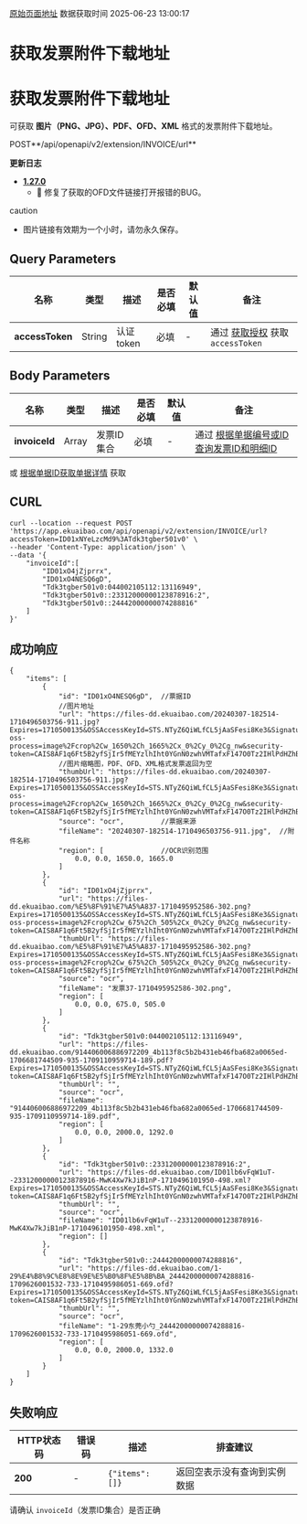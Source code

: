[原始页面地址](https://docs.ekuaibao.com/docs/open-api/invoice/get-entity-invoice-img)
数据获取时间 2025-06-23 13:00:17

# 获取发票附件下载地址

# 获取发票附件下载地址  
  
可获取 **图片（PNG、JPG）、PDF、OFD、XML** 格式的发票附件下载地址。

POST**/api/openapi/v2/extension/INVOICE/url**

**更新日志**

  * [**1.27.0**](/updateLog/update-log#1270)
    * 🐞 修复了获取的OFD文件链接打开报错的BUG。



caution

  * 图片链接有效期为一个小时，请勿永久保存。



## Query Parameters​

名称| 类型| 描述| 是否必填| 默认值| 备注  
---|---|---|---|---|---  
**accessToken**|  String| 认证token| 必填| -| 通过 [获取授权](/docs/open-api/getting-started/auth) 获取 `accessToken`  
  
## Body Parameters​

名称| 类型| 描述| 是否必填| 默认值| 备注  
---|---|---|---|---|---  
**invoiceId**|  Array| 发票ID集合| 必填| -| 通过 [根据单据编号或ID查询发票ID和明细ID](/docs/open-api/datalink-extend/get-flow-invoice)  
或 [根据单据ID获取单据详情](/docs/open-api/flows/get-forms-details) 获取  
  
## CURL​
    
    
    curl --location --request POST 'https://app.ekuaibao.com/api/openapi/v2/extension/INVOICE/url?accessToken=ID01xNYeLzcMd9%3ATdk3tgber501v0' \  
    --header 'Content-Type: application/json' \  
    --data '{  
        "invoiceId":[  
            "ID01xO4jZjprrx",  
            "ID01xO4NESQ6gD",  
            "Tdk3tgber501v0:044002105112:13116949",  
            "Tdk3tgber501v0::23312000000123878916:2",  
            "Tdk3tgber501v0::24442000000074288816"  
        ]  
    }'  
    

## 成功响应​
    
    
    {  
        "items": [  
            {  
                "id": "ID01xO4NESQ6gD",  //票据ID  
                //图片地址  
                "url": "https://files-dd.ekuaibao.com/20240307-182514-1710496503756-911.jpg?Expires=1710500135&OSSAccessKeyId=STS.NTyZ6QiWLfCL5jAaSFesi8Ke3&Signature=byztZPRQVypmG9nzWJmNd8W7ndU%3D&x-oss-process=image%2Fcrop%2Cw_1650%2Ch_1665%2Cx_0%2Cy_0%2Cg_nw&security-token=CAIS8AF1q6Ft5B2yfSjIr5fMEYzlhIht0YGnN0zwhVMTafxF147O0Tz2IHlPdHZhBekYtPszmW9Z6%2FsdlqF%2BSIJETEbNapONcxKyfVrzDbDasumZsJYm6vT8a0XxZjf%2F2MjNGZabKPrWZvaqbX3diyZ32sGUXD6%2BXlujQ%2Fbr4NwdGbZxZASjaidcD9p7PxZrrNRgVUHcLvGwKBXn8AGyZQhKwlMk1zojtf7lmpTMtUuE0ALAp7VL99irEP%2BNdNJxOZpzadCx0dFte7DJuCwqsEERpPgn0PUao2ib447MXgQO%2BXScOu%2FT6cZ0MBRpwUXA2EKANZEagAGySjRbhraZT5FaeBUsYxuv9K%2FUHHU0qvlUZZkOi0hlGESLV%2Ff18noebArcxE1Qr8%2Bkpsis61jTlmwxt2acBtJQ7jMvOe2Rn4edU%2FBw8ajOZY6ZlYIj3%2F1dBJKnupl3O7IvAB%2BLpO8FVZ7Jf0fFlFJvyGO%2Bs0rkTYmoheDmf%2FgK8SAA",  
                //图片缩略图，PDF、OFD、XML格式发票返回为空  
                "thumbUrl": "https://files-dd.ekuaibao.com/20240307-182514-1710496503756-911.jpg?Expires=1710500135&OSSAccessKeyId=STS.NTyZ6QiWLfCL5jAaSFesi8Ke3&Signature=byztZPRQVypmG9nzWJmNd8W7ndU%3D&x-oss-process=image%2Fcrop%2Cw_1650%2Ch_1665%2Cx_0%2Cy_0%2Cg_nw&security-token=CAIS8AF1q6Ft5B2yfSjIr5fMEYzlhIht0YGnN0zwhVMTafxF147O0Tz2IHlPdHZhBekYtPszmW9Z6%2FsdlqF%2BSIJETEbNapONcxKyfVrzDbDasumZsJYm6vT8a0XxZjf%2F2MjNGZabKPrWZvaqbX3diyZ32sGUXD6%2BXlujQ%2Fbr4NwdGbZxZASjaidcD9p7PxZrrNRgVUHcLvGwKBXn8AGyZQhKwlMk1zojtf7lmpTMtUuE0ALAp7VL99irEP%2BNdNJxOZpzadCx0dFte7DJuCwqsEERpPgn0PUao2ib447MXgQO%2BXScOu%2FT6cZ0MBRpwUXA2EKANZEagAGySjRbhraZT5FaeBUsYxuv9K%2FUHHU0qvlUZZkOi0hlGESLV%2Ff18noebArcxE1Qr8%2Bkpsis61jTlmwxt2acBtJQ7jMvOe2Rn4edU%2FBw8ajOZY6ZlYIj3%2F1dBJKnupl3O7IvAB%2BLpO8FVZ7Jf0fFlFJvyGO%2Bs0rkTYmoheDmf%2FgK8SAA",  
                "source": "ocr",         //票据来源  
                "fileName": "20240307-182514-1710496503756-911.jpg",  //附件名称  
                "region": [              //OCR识别范围  
                    0.0, 0.0, 1650.0, 1665.0  
                ]  
            },  
            {  
                "id": "ID01xO4jZjprrx",  
                "url": "https://files-dd.ekuaibao.com/%E5%8F%91%E7%A5%A837-1710495952586-302.png?Expires=1710500135&OSSAccessKeyId=STS.NTyZ6QiWLfCL5jAaSFesi8Ke3&Signature=yab1cphADdyBa8pC%2FkU9hYNfvW0%3D&x-oss-process=image%2Fcrop%2Cw_675%2Ch_505%2Cx_0%2Cy_0%2Cg_nw&security-token=CAIS8AF1q6Ft5B2yfSjIr5fMEYzlhIht0YGnN0zwhVMTafxF147O0Tz2IHlPdHZhBekYtPszmW9Z6%2FsdlqF%2BSIJETEbNapONcxKyfVrzDbDasumZsJYm6vT8a0XxZjf%2F2MjNGZabKPrWZvaqbX3diyZ32sGUXD6%2BXlujQ%2Fbr4NwdGbZxZASjaidcD9p7PxZrrNRgVUHcLvGwKBXn8AGyZQhKwlMk1zojtf7lmpTMtUuE0ALAp7VL99irEP%2BNdNJxOZpzadCx0dFte7DJuCwqsEERpPgn0PUao2ib447MXgQO%2BXScOu%2FT6cZ0MBRpwUXA2EKANZEagAGySjRbhraZT5FaeBUsYxuv9K%2FUHHU0qvlUZZkOi0hlGESLV%2Ff18noebArcxE1Qr8%2Bkpsis61jTlmwxt2acBtJQ7jMvOe2Rn4edU%2FBw8ajOZY6ZlYIj3%2F1dBJKnupl3O7IvAB%2BLpO8FVZ7Jf0fFlFJvyGO%2Bs0rkTYmoheDmf%2FgK8SAA",  
                "thumbUrl": "https://files-dd.ekuaibao.com/%E5%8F%91%E7%A5%A837-1710495952586-302.png?Expires=1710500135&OSSAccessKeyId=STS.NTyZ6QiWLfCL5jAaSFesi8Ke3&Signature=yab1cphADdyBa8pC%2FkU9hYNfvW0%3D&x-oss-process=image%2Fcrop%2Cw_675%2Ch_505%2Cx_0%2Cy_0%2Cg_nw&security-token=CAIS8AF1q6Ft5B2yfSjIr5fMEYzlhIht0YGnN0zwhVMTafxF147O0Tz2IHlPdHZhBekYtPszmW9Z6%2FsdlqF%2BSIJETEbNapONcxKyfVrzDbDasumZsJYm6vT8a0XxZjf%2F2MjNGZabKPrWZvaqbX3diyZ32sGUXD6%2BXlujQ%2Fbr4NwdGbZxZASjaidcD9p7PxZrrNRgVUHcLvGwKBXn8AGyZQhKwlMk1zojtf7lmpTMtUuE0ALAp7VL99irEP%2BNdNJxOZpzadCx0dFte7DJuCwqsEERpPgn0PUao2ib447MXgQO%2BXScOu%2FT6cZ0MBRpwUXA2EKANZEagAGySjRbhraZT5FaeBUsYxuv9K%2FUHHU0qvlUZZkOi0hlGESLV%2Ff18noebArcxE1Qr8%2Bkpsis61jTlmwxt2acBtJQ7jMvOe2Rn4edU%2FBw8ajOZY6ZlYIj3%2F1dBJKnupl3O7IvAB%2BLpO8FVZ7Jf0fFlFJvyGO%2Bs0rkTYmoheDmf%2FgK8SAA",  
                "source": "ocr",  
                "fileName": "发票37-1710495952586-302.png",  
                "region": [  
                    0.0, 0.0, 675.0, 505.0  
                ]  
            },  
            {  
                "id": "Tdk3tgber501v0:044002105112:13116949",  
                "url": "https://files-dd.ekuaibao.com/914406006886972209_4b113f8c5b2b431eb46fba682a0065ed-1706681744509-935-1709110959714-189.pdf?Expires=1710500135&OSSAccessKeyId=STS.NTyZ6QiWLfCL5jAaSFesi8Ke3&Signature=QEMaMOHAxUVc3KBhHR%2BKzUioaVw%3D&security-token=CAIS8AF1q6Ft5B2yfSjIr5fMEYzlhIht0YGnN0zwhVMTafxF147O0Tz2IHlPdHZhBekYtPszmW9Z6%2FsdlqF%2BSIJETEbNapONcxKyfVrzDbDasumZsJYm6vT8a0XxZjf%2F2MjNGZabKPrWZvaqbX3diyZ32sGUXD6%2BXlujQ%2Fbr4NwdGbZxZASjaidcD9p7PxZrrNRgVUHcLvGwKBXn8AGyZQhKwlMk1zojtf7lmpTMtUuE0ALAp7VL99irEP%2BNdNJxOZpzadCx0dFte7DJuCwqsEERpPgn0PUao2ib447MXgQO%2BXScOu%2FT6cZ0MBRpwUXA2EKANZEagAGySjRbhraZT5FaeBUsYxuv9K%2FUHHU0qvlUZZkOi0hlGESLV%2Ff18noebArcxE1Qr8%2Bkpsis61jTlmwxt2acBtJQ7jMvOe2Rn4edU%2FBw8ajOZY6ZlYIj3%2F1dBJKnupl3O7IvAB%2BLpO8FVZ7Jf0fFlFJvyGO%2Bs0rkTYmoheDmf%2FgK8SAA",  
                "thumbUrl": "",  
                "source": "ocr",  
                "fileName": "914406006886972209_4b113f8c5b2b431eb46fba682a0065ed-1706681744509-935-1709110959714-189.pdf",  
                "region": [  
                    0.0, 0.0, 2000.0, 1292.0  
                ]  
            },  
            {  
                "id": "Tdk3tgber501v0::23312000000123878916:2",  
                "url": "https://files-dd.ekuaibao.com/ID01lb6vFqW1uT--23312000000123878916-MwK4Xw7kJiB1nP-1710496101950-498.xml?Expires=1710500135&OSSAccessKeyId=STS.NTyZ6QiWLfCL5jAaSFesi8Ke3&Signature=SaMJ0k5SSbdjIsdqpvtB5tuspv0%3D&security-token=CAIS8AF1q6Ft5B2yfSjIr5fMEYzlhIht0YGnN0zwhVMTafxF147O0Tz2IHlPdHZhBekYtPszmW9Z6%2FsdlqF%2BSIJETEbNapONcxKyfVrzDbDasumZsJYm6vT8a0XxZjf%2F2MjNGZabKPrWZvaqbX3diyZ32sGUXD6%2BXlujQ%2Fbr4NwdGbZxZASjaidcD9p7PxZrrNRgVUHcLvGwKBXn8AGyZQhKwlMk1zojtf7lmpTMtUuE0ALAp7VL99irEP%2BNdNJxOZpzadCx0dFte7DJuCwqsEERpPgn0PUao2ib447MXgQO%2BXScOu%2FT6cZ0MBRpwUXA2EKANZEagAGySjRbhraZT5FaeBUsYxuv9K%2FUHHU0qvlUZZkOi0hlGESLV%2Ff18noebArcxE1Qr8%2Bkpsis61jTlmwxt2acBtJQ7jMvOe2Rn4edU%2FBw8ajOZY6ZlYIj3%2F1dBJKnupl3O7IvAB%2BLpO8FVZ7Jf0fFlFJvyGO%2Bs0rkTYmoheDmf%2FgK8SAA",  
                "thumbUrl": "",  
                "source": "ocr",  
                "fileName": "ID01lb6vFqW1uT--23312000000123878916-MwK4Xw7kJiB1nP-1710496101950-498.xml",  
                "region": []  
            },  
            {  
                "id": "Tdk3tgber501v0::24442000000074288816",  
                "url": "https://files-dd.ekuaibao.com/1-29%E4%B8%9C%E8%8E%9E%E5%B0%8F%E5%8B%BA_24442000000074288816-1709626001532-733-1710495986051-669.ofd?Expires=1710500135&OSSAccessKeyId=STS.NTyZ6QiWLfCL5jAaSFesi8Ke3&Signature=G%2F7pTH6ZyT1f1novbyToCrJXAvw%3D&security-token=CAIS8AF1q6Ft5B2yfSjIr5fMEYzlhIht0YGnN0zwhVMTafxF147O0Tz2IHlPdHZhBekYtPszmW9Z6%2FsdlqF%2BSIJETEbNapONcxKyfVrzDbDasumZsJYm6vT8a0XxZjf%2F2MjNGZabKPrWZvaqbX3diyZ32sGUXD6%2BXlujQ%2Fbr4NwdGbZxZASjaidcD9p7PxZrrNRgVUHcLvGwKBXn8AGyZQhKwlMk1zojtf7lmpTMtUuE0ALAp7VL99irEP%2BNdNJxOZpzadCx0dFte7DJuCwqsEERpPgn0PUao2ib447MXgQO%2BXScOu%2FT6cZ0MBRpwUXA2EKANZEagAGySjRbhraZT5FaeBUsYxuv9K%2FUHHU0qvlUZZkOi0hlGESLV%2Ff18noebArcxE1Qr8%2Bkpsis61jTlmwxt2acBtJQ7jMvOe2Rn4edU%2FBw8ajOZY6ZlYIj3%2F1dBJKnupl3O7IvAB%2BLpO8FVZ7Jf0fFlFJvyGO%2Bs0rkTYmoheDmf%2FgK8SAA",  
                "thumbUrl": "",  
                "source": "ocr",  
                "fileName": "1-29东莞小勺_24442000000074288816-1709626001532-733-1710495986051-669.ofd",  
                "region": [  
                    0.0, 0.0, 2000.0, 1332.0  
                ]  
            }  
        ]  
    }  
    

## 失败响应​

HTTP状态码| 错误码| 描述| 排查建议  
---|---|---|---  
**200**|  -| `{"items": []}`| 返回空表示没有查询到实例数据  
请确认 `invoiceId`（发票ID集合）是否正确
